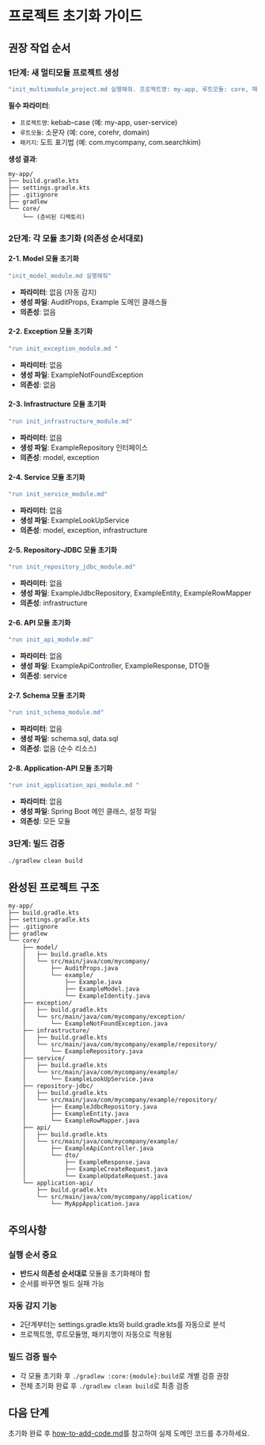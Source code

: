 # 프로젝트 초기화 가이드

## 권장 작업 순서

### 1단계: 새 멀티모듈 프로젝트 생성
```bash
"init_multimodule_project.md 실행해줘. 프로젝트명: my-app, 루트모듈: core, 패키지: com.mycompany"
```

**필수 파라미터**:
- `프로젝트명`: kebab-case (예: my-app, user-service)
- `루트모듈`: 소문자 (예: core, corehr, domain)
- `패키지`: 도트 표기법 (예: com.mycompany, com.searchkim)

**생성 결과**:
```
my-app/
├── build.gradle.kts
├── settings.gradle.kts
├── .gitignore
├── gradlew
└── core/
    └── (준비된 디렉토리)
```

### 2단계: 각 모듈 초기화 (의존성 순서대로)

#### 2-1. Model 모듈 초기화
```bash
"init_model_module.md 실행해줘"
```
- **파라미터**: 없음 (자동 감지)
- **생성 파일**: AuditProps, Example 도메인 클래스들
- **의존성**: 없음

#### 2-2. Exception 모듈 초기화
```bash
"run init_exception_module.md "
```
- **파라미터**: 없음
- **생성 파일**: ExampleNotFoundException
- **의존성**: 없음

#### 2-3. Infrastructure 모듈 초기화
```bash
"run init_infrastructure_module.md"
```
- **파라미터**: 없음
- **생성 파일**: ExampleRepository 인터페이스
- **의존성**: model, exception

#### 2-4. Service 모듈 초기화
```bash
"run init_service_module.md"
```
- **파라미터**: 없음
- **생성 파일**: ExampleLookUpService
- **의존성**: model, exception, infrastructure

#### 2-5. Repository-JDBC 모듈 초기화
```bash
"run init_repository_jdbc_module.md"
```
- **파라미터**: 없음
- **생성 파일**: ExampleJdbcRepository, ExampleEntity, ExampleRowMapper
- **의존성**: infrastructure

#### 2-6. API 모듈 초기화
```bash
"run init_api_module.md"
```
- **파라미터**: 없음
- **생성 파일**: ExampleApiController, ExampleResponse, DTO들
- **의존성**: service

#### 2-7. Schema 모듈 초기화
```bash
"run init_schema_module.md"
```
- **파라미터**: 없음
- **생성 파일**: schema.sql, data.sql
- **의존성**: 없음 (순수 리소스)

#### 2-8. Application-API 모듈 초기화
```bash
"run init_application_api_module.md "
```
- **파라미터**: 없음
- **생성 파일**: Spring Boot 메인 클래스, 설정 파일
- **의존성**: 모든 모듈

### 3단계: 빌드 검증
```bash
./gradlew clean build
```

## 완성된 프로젝트 구조

```
my-app/
├── build.gradle.kts
├── settings.gradle.kts
├── .gitignore
├── gradlew
└── core/
    ├── model/
    │   ├── build.gradle.kts
    │   └── src/main/java/com/mycompany/
    │       ├── AuditProps.java
    │       └── example/
    │           ├── Example.java
    │           ├── ExampleModel.java
    │           └── ExampleIdentity.java
    ├── exception/
    │   ├── build.gradle.kts
    │   └── src/main/java/com/mycompany/exception/
    │       └── ExampleNotFoundException.java
    ├── infrastructure/
    │   ├── build.gradle.kts
    │   └── src/main/java/com/mycompany/example/repository/
    │       └── ExampleRepository.java
    ├── service/
    │   ├── build.gradle.kts
    │   └── src/main/java/com/mycompany/example/
    │       └── ExampleLookUpService.java
    ├── repository-jdbc/
    │   ├── build.gradle.kts
    │   └── src/main/java/com/mycompany/example/repository/
    │       ├── ExampleJdbcRepository.java
    │       ├── ExampleEntity.java
    │       └── ExampleRowMapper.java
    ├── api/
    │   ├── build.gradle.kts
    │   └── src/main/java/com/mycompany/example/
    │       ├── ExampleApiController.java
    │       └── dto/
    │           ├── ExampleResponse.java
    │           ├── ExampleCreateRequest.java
    │           └── ExampleUpdateRequest.java
    └── application-api/
        ├── build.gradle.kts
        └── src/main/java/com/mycompany/application/
            └── MyAppApplication.java
```

## 주의사항

### 실행 순서 중요
- **반드시 의존성 순서대로** 모듈을 초기화해야 함
- 순서를 바꾸면 빌드 실패 가능

### 자동 감지 기능
- 2단계부터는 settings.gradle.kts와 build.gradle.kts를 자동으로 분석
- 프로젝트명, 루트모듈명, 패키지명이 자동으로 적용됨

### 빌드 검증 필수
- 각 모듈 초기화 후 `./gradlew :core:{module}:build`로 개별 검증 권장
- 전체 초기화 완료 후 `./gradlew clean build`로 최종 검증

## 다음 단계
초기화 완료 후 [how-to-add-code.md](how-to-add-code.md)를 참고하여 실제 도메인 코드를 추가하세요.